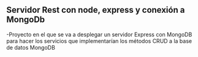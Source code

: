 ## Servidor Rest con node, express y conexión a MongoDb

-Proyecto en el que se va a desplegar un servidor Express con MongoDB para hacer los servicios
que implementarían los métodos CRUD a la base de datos MongoDB